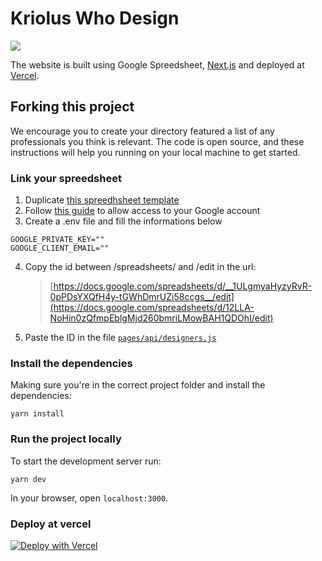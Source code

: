 # Kriolus Who Design

![](https://www.dropbox.com/scl/fi/8sin4fu66q4h60p5pewxr/krioluswhodesignthumb.png?rlkey=knf42k2yn1jjyb3cam04rlor0&dl=0)

The website is built using Google Spreedsheet, [Next.js](https://nextjs.org/) and deployed at [Vercel](https://vercel.com/).

## Forking this project

We encourage you to create your directory featured a list of any professionals you think is relevant. The code is open source, and these instructions will help you running on your local machine to get started.

### Link your spreedsheet

1. Duplicate [this spreedhsheet template](https://docs.google.com/spreadsheets/d/1ULgmyaHyzyRvR-0pPDsYXQfH4y-tGWhDmrUZi58ccgs/edit)
2. Follow [this guide](https://nanonets.com/blog/how-to-use-google-sheets-as-a-database/) to allow access to your Google account
3. Create a .env file and fill the informations below
```
GOOGLE_PRIVATE_KEY=""
GOOGLE_CLIENT_EMAIL=""
```
4. Copy the id between /spreadsheets/ and /edit in the url: 
	> [https://docs.google.com/spreadsheets/d/__1ULgmyaHyzyRvR-0pPDsYXQfH4y-tGWhDmrUZi58ccgs__/edit](https://docs.google.com/spreadsheets/d/12LLA-NoHin0zQfmpEblgMjd260bmriLMowBAH1QDOhI/edit)
5. Paste the ID in the file [`pages/api/designers.js`](https://github.com/zehfernandes/brazilianswhodesign/blob/main/pages/api/designers.js)

### Install the dependencies

Making sure you're in the correct project folder and install the dependencies:

```
yarn install
```

### Run the project locally

To start the development server run:

```
yarn dev
```

In your browser, open `localhost:3000`.


### Deploy at vercel

[![Deploy with Vercel](https://vercel.com/button)](https://vercel.com/import/project?template=https%3A%2F%2Fgithub.com%2Fzehfernandes%2Fbrazilianswhodesign)


